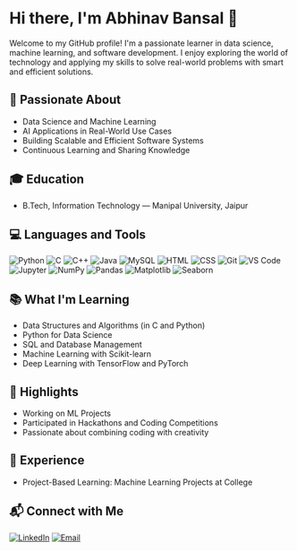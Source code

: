 # Hi there, I'm Abhinav Bansal 👋

Welcome to my GitHub profile! I'm a passionate learner in data science, machine learning, and software development. I enjoy exploring the world of technology and applying my skills to solve real-world problems with smart and efficient solutions.

## 💖 Passionate About

- Data Science and Machine Learning
- AI Applications in Real-World Use Cases
- Building Scalable and Efficient Software Systems
- Continuous Learning and Sharing Knowledge

## 🎓 Education
- B.Tech, Information Technology  — Manipal University, Jaipur

## 💻 Languages and Tools

![Python](https://img.shields.io/badge/-Python-3776AB?style=flat-square&logo=python&logoColor=white)
![C](https://img.shields.io/badge/-C-00599C?style=flat-square&logo=c&logoColor=white)
![C++](https://img.shields.io/badge/-C++-00599C?style=flat-square&logo=c%2B%2B&logoColor=white)
![Java](https://img.shields.io/badge/-Java-007396?style=flat-square&logo=java&logoColor=white)
![MySQL](https://img.shields.io/badge/-MySQL-4479A1?style=flat-square&logo=mysql&logoColor=white)
![HTML](https://img.shields.io/badge/-HTML5-E34F26?style=flat-square&logo=html5&logoColor=white)
![CSS](https://img.shields.io/badge/-CSS3-1572B6?style=flat-square&logo=css3&logoColor=white)
![Git](https://img.shields.io/badge/-Git-F05032?style=flat-square&logo=git&logoColor=white)
![VS Code](https://img.shields.io/badge/-VSCode-007ACC?style=flat-square&logo=visual-studio-code&logoColor=white)
![Jupyter](https://img.shields.io/badge/-Jupyter-F37626?style=flat-square&logo=jupyter&logoColor=white)
![NumPy](https://img.shields.io/badge/-NumPy-013243?style=flat-square&logo=numpy&logoColor=white)
![Pandas](https://img.shields.io/badge/-Pandas-150458?style=flat-square&logo=pandas&logoColor=white)
![Matplotlib](https://img.shields.io/badge/-Matplotlib-11557C?style=flat-square)
![Seaborn](https://img.shields.io/badge/-Seaborn-9BA3EB?style=flat-square)

## 📚 What I'm Learning

- Data Structures and Algorithms (in C and Python)
- Python for Data Science
- SQL and Database Management
- Machine Learning with Scikit-learn
- Deep Learning with TensorFlow and PyTorch

## 🌟 Highlights

- Working on ML Projects
- Participated in Hackathons and Coding Competitions
- Passionate about combining coding with creativity

## 💼 Experience

- Project-Based Learning: Machine Learning Projects at College


## 📬 Connect with Me

[![LinkedIn](https://img.shields.io/badge/-LinkedIn-0A66C2?style=flat-square&logo=linkedin&logoColor=white)]([https://www.linkedin.com/in/your-profile/](https://www.linkedin.com/in/abhinavbansal19/))
[![Email](https://img.shields.io/badge/-Email-D14836?style=flat-square&logo=gmail&logoColor=white)](mailto:abhinavbansalcs@gmail.com)

